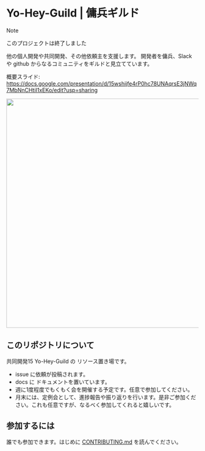 # Yo-Hey-Guild | 傭兵ギルド

> [!NOTE]
> このプロジェクトは終了しました

他の個人開発や共同開発、その他依頼主を支援します。
開発者を傭兵、Slack や github からなるコミュニティをギルドと見立てています。

概要スライド:
https://docs.google.com/presentation/d/15wshijfe4rP0hc78UNAqrsE3jNWq7MbNnCHtiI1xEKo/edit?usp=sharing

<image src="https://github.com/flutteruniv/yoheiguild/assets/38717219/7e30fac0-3d76-4e9f-893e-11ac603891bd" width="600">

## このリポジトリについて

共同開発15 Yo-Hey-Guild の リソース置き場です。

- issue に依頼が投稿されます。
- docs に ドキュメントを置いています。
- 週に1度程度でもくもく会を開催する予定です。任意で参加してください。
- 月末には、定例会として、進捗報告や振り返りを行います。是非ご参加ください。これも任意ですが、なるべく参加してくれると嬉しいです。

## 参加するには

誰でも参加できます。はじめに [CONTRIBUTING.md](./CONTRIBUTING.md) を読んでください。
